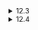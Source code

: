 <details>
  <summary>12.3</summary>

  According to the [reference](https://en.cppreference.com/w/cpp/container/map), STL maps are usually implemented as red-black trees, where keys are sorted and search, removal, and insertion operations have logarithmic complexity. Hash tables on the other hand perform those operations in constant time on average and in linear time in the worst cases. Since a hash table is basically 2-dimensional, it can be implemented as a double pointer to pairs (key, value). Additionally, the size of the table or the number of elements can be tracked as members of a `struct` that has the double pointer in it.

  If the the number of inputs is small, we could use a `std::vector` of tuples instead of a hash table, where the lookup can be done by `std::find_if()`, but if we don't care about the performance too much, we can just use `std::map`.
</details>

<details>
  <summary>12.4</summary>

  A virtual function is a method in a class definition declared with the keyword `virtual`, which can be overridden by subclasses during runtime unlike those without it.

  As I am not familiar with C++, I had to refer to the following [website](https://www.geeksforgeeks.org/virtual-functions-and-runtime-polymorphism-in-cpp/).
</details>
